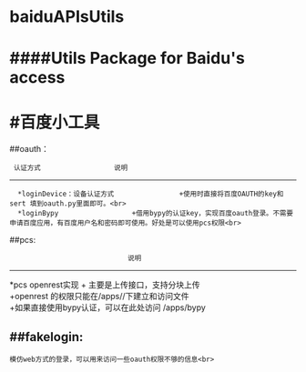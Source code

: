 # baiduAPIsUtils
####Utils Package for Baidu's access
===============
#百度小工具
==========
##oauth：

     认证方式                  说明
----------------------------------------
      *loginDevice：设备认证方式                +使用时直接将百度OAUTH的key和sert 填到oauth.py里面即可。<br>
      *loginBypy                  +借用bypy的认证key，实现百度oauth登录。不需要申请百度应用，有百度用户名和密码即可使用。好处是可以使用pcs权限<br>


##pcs:


                                 说明
-------------
*pcs openrest实现            + 主要是上传接口，支持分块上传<br>
                             +openrest 的权限只能在/apps/<your application>/下建立和访问文件<br>
                             +如果直接使用bypy认证，可以在此处访问 /apps/bypy<br>


##fakelogin:
-------------
    模仿web方式的登录，可以用来访问一些oauth权限不够的信息<br>


